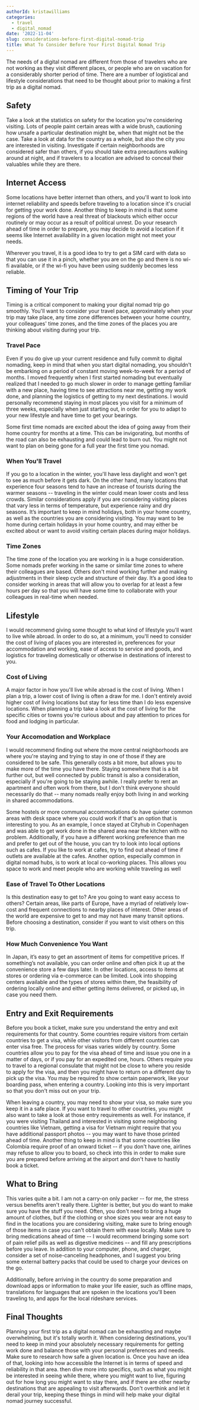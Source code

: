 ```yaml
---
authorId: kristawilliams
categories: 
  - travel
  - digital_nomad
date: '2022-11-04'
slug: considerations-before-first-digital-nomad-trip
title: What To Consider Before Your First Digital Nomad Trip
---
```


The needs of a digital nomad are different from those of travelers who are not working as they visit different places, or people who are on vacation for a considerably shorter period of time. There are a number of logistical and lifestyle considerations that need to be thought about prior to making a first trip as a digital nomad.

## Safety

Take a look at the statistics on safety for the location you're considering visiting. Lots of people paint certain areas with a wide brush, cautioning how unsafe a particular destination might be, when that might not be the case. Take a look at data for the country as a whole, but also the city you are interested in visiting. Investigate if certain neighborhoods are considered safer than others, if you should take extra precautions walking around at night, and if travelers to a location are advised to conceal their valuables while they are there.

## Internet Access

Some locations have better internet than others, and you'll want to look into internet reliability and speeds before traveling to a location since it's crucial for getting your work done. Another thing to keep in mind is that some regions of the world have a real threat of blackouts which either occur routinely or may occur as a result of political unrest. Do your research ahead of time in order to prepare, you may decide to avoid a location if it seems like Internet availability in a given location might not meet your needs.

Wherever you travel, it is a good idea to try to get a SIM card with data so that you can use it in a pinch, whether you are on the go and there is no wi-fi available, or if the wi-fi you have been using suddenly becomes less reliable.

## Timing of Your Trip

Timing is a critical component to making your digital nomad trip go smoothly. You'll want to consider your travel pace, approximately when your trip may take place, any time zone differences between your home country, your colleagues' time zones, and the time zones of the places you are thinking about visiting during your trip.

### Travel Pace 

Even if you do give up your current residence and fully commit to digital nomading, keep in mind that when you start digital nomading, you shouldn't be embarking on a period of constant moving week-to-week for a period of months. I moved frequently when I first started nomading but eventually realized that I needed to go much slower in order to manage getting familiar with a new place, having time to see attractions near me, getting my work done, and planning the logistics of getting to my next destinations. I would personally recommend staying in most places you visit for a minimum of three weeks, especially when just starting out, in order for you to adapt to your new lifestyle and have time to get your bearings.

Some first time nomads are excited about the idea of going away from their home country for months at a time. This can be invigorating, but months of the road can also be exhausting and could lead to burn out. You might not want to plan on being gone for a full year the first time you nomad.


### When You'll Travel

If you go to a location in the winter, you'll have less daylight and won't get to see as much before it gets dark. On the other hand, many locations that experience four seasons tend to have an increase of tourists during the warmer seasons -- traveling in the winter could mean lower costs and less crowds. Similar considerations apply if you are considering visiting places that vary less in terms of temperature, but experience rainy and dry seasons. It’s important to keep in mind holidays, both in your home country, as well as the countries you are considering visiting. You may want to be home during certain holidays in your home country, and may either be excited about or want to avoid visiting certain places during major holidays.

### Time Zones

The time zone of the location you are working in is a huge consideration. Some nomads prefer working in the same or similar time zones to where their colleagues are based. Others don't mind working further and making adjustments in their sleep cycle and structure of their day. It’s a good idea to consider working in areas that will allow you to overlap for at least a few hours per day so that you will have some time to collaborate with your colleagues in real-time when needed. 

## Lifestyle
I would recommend giving some thought to what kind of lifestyle you'll want to live while abroad. In order to do so, at a minimum, you'll need to consider the cost of living of places you are interested in, preferences for your accommodation and working, ease of access to service and goods, and logistics for traveling domestically or otherwise in destinations of interest to you. 

### Cost of Living

A major factor in how you'll live while abroad is the cost of living. When I plan a trip, a lower cost of living is often a draw for me. I don't entirely avoid higher cost of living locations but stay for less time than I do less expensive locations. When planning a trip take a look at the cost of living for the specific cities or towns you're curious about and pay attention to prices for food and lodging in particular. 

### Your Accomodation and Workplace

I would recommend finding out where the more central neighborhoods are where you're staying and trying to stay in one of those if they are considered to be safe. This generally costs a bit more, but allows you to make more of the time you have there. Staying somewhere that is a bit further out, but well connected by public transit is also a consideration, especially if you're going to be staying awhile. I really prefer to rent an apartment and often work from there, but I don't think everyone should necessarily do that -- many nomads really enjoy both living in and working in shared accommodations.

Some hostels or more communal accommodations do have quieter common areas with desk space where you could work if that's an option that is interesting to you. As an example, I once stayed at Cityhub in Copenhagen and was able to get work done in the shared area near the kitchen with no problem. Additionally, if you have a different working preference than me and prefer to get out of the house, you can try to look into local options such as cafes. If you like to work at cafes, try to find out ahead of time if outlets are available at the cafes. Another option, especially common in digital nomad hubs, is to work at local co-working places. This allows you space to work and meet people who are working while traveling as well

### Ease of Travel To Other Locations

Is this destination easy to get to? Are you going to want easy access to others? Certain areas, like parts of Europe, have a myriad of relatively low-cost and frequent connections to nearby places of interest. Other areas of the world are expensive to get to and may not have many transit options. Before choosing a destination, consider if you want to visit others on this trip.

### How Much Convenience You Want

In Japan, it’s easy to get an assortment of items for competitive prices. If something’s not available, you can order online and often pick it up at the convenience store a few days later. In other locations, access to items at stores or ordering via e-commerce can be limited. Look into shopping centers available and the types of stores within them, the feasibility of ordering locally online and either getting items delivered, or picked up, in case you need them.

## Entry and Exit Requirements

Before you book a ticket, make sure you understand the entry and exit requirements for that country. Some countries require visitors from certain countries to get a visa, while other visitors from different countries can enter visa free. The process for visas varies widely by country. Some countries allow you to pay for the visa ahead of time and issue you one in a matter of days, or if you pay for an expedited one, hours. Others require you to travel to a regional consulate that might not be close to where you reside to apply for the visa, and then you might have to return on a different day to pick up the visa. You may be required to show certain paperwork, like your boarding pass, when entering a country. Looking into this is very important so that you don't miss out on your trip.

When leaving a country, you may need to show your visa, so make sure you keep it in a safe place. If you want to travel to other countries, you might also want to take a look at those entry requirements as well. For instance, if you were visiting Thailand and interested in visiting some neighboring countries like Vietnam, getting a visa for Vietnam might require that you have additional passport photos -- you may want to have those printed ahead of time. Another thing to keep in mind is that some countries like Colombia require proof of an onward ticket -- if you don't have one, airlines may refuse to allow you to board, so check into this in order to make sure you are prepared before arriving at the airport and don't have to hastily book a ticket.

## What to Bring

This varies quite a bit. I am not a carry-on only packer -- for me, the stress versus benefits aren't really there. Lighter is better, but you do want to make sure you have the stuff you need. Often, you don't need to bring a huge amount of clothes, but if the clothing or shoe sizes you wear are not easy to find in the locations you are considering visiting, make sure to bring enough of those items in case you can't obtain them with ease locally. Make sure to bring medications ahead of time -- I would recommend bringing some sort of pain relief pills as well as digestive medicines -- and fill any prescriptions before you leave. In addition to your computer, phone, and charger, consider a set of noise-canceling headphones, and I suggest you bring some external battery packs that could be used to charge your devices on the go.

Additionally, before arriving in the country do some preparation and download apps or information to make your life easier, such as offline maps, translations for languages that are spoken in the locations you'll been traveling to, and apps for the local rideshare services.

## Final Thoughts

Planning your first trip as a digital nomad can be exhausting and maybe overwhelming, but it's totally worth it. When considering destinations, you'll need to keep in mind your absolutely necessary requirements for getting work done and balance those with your personal preferences and needs. Make sure to research how safe a given location is. Once you have an idea of that, looking into how accessible the Internet is in terms of speed and reliability in that area. then dive more into specifics, such as what you might be interested in seeing while there, where you might want to live, figuring out for how long you might want to stay there, and if there are other nearby destinations that are appealing to visit afterwards. Don't overthink and let it derail your trip, keeping these things in mind will help make your digital nomad journey successful.
